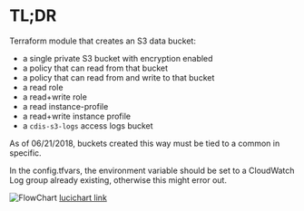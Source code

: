 # TL;DR

Terraform module that creates an S3 data bucket:
 
* a single private S3 bucket with encryption enabled
* a policy that can read from that bucket
* a policy that can read from and write to that bucket
* a read role 
* a read+write role
* a read instance-profile
* a read+write instance profile
* a `cdis-s3-logs` access logs bucket

As of 06/21/2018, buckets created this way must be tied to a common in specific. 

In the config.tfvars, the environment variable should be set to a CloudWatch Log group already existing, otherwise this might error out.

![FlowChart](data-explorer.svg)
[lucichart link](https://www.lucidchart.com/invitations/accept/04b7cce8-de11-45e1-aaba-b77258276319)
